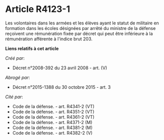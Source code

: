 # Article R4123-1

Les volontaires dans les armées et les élèves ayant le statut de militaire en formation dans les écoles désignées par arrêté
du ministre de la défense reçoivent une rémunération fixée par décret qui peut être inférieure à la rémunération afférente à
l'indice brut 203.

**Liens relatifs à cet article**

_Créé par_:

  - Décret n°2008-392 du 23 avril 2008 - art. (V)

_Abrogé par_:

  - Décret n°2015-1388 du 30 octobre 2015 - art. 3

_Cité par_:

  - Code de la défense. - art. R4341-2 (VT)
  - Code de la défense. - art. R4351-2 (VT)
  - Code de la défense. - art. R4361-2 (VT)
  - Code de la défense. - art. R4371-2 (M)
  - Code de la défense. - art. R4381-2 (M)
  - Code de la défense. - art. R4382-2 (V)
